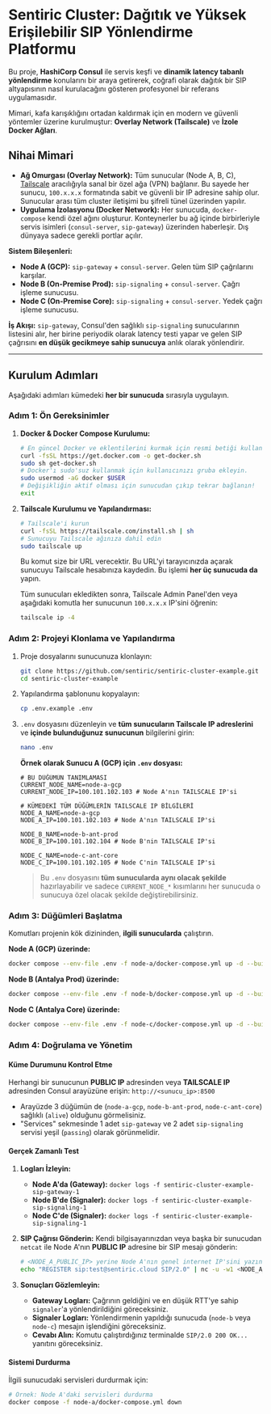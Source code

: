 # Sentiric Cluster: Dağıtık ve Yüksek Erişilebilir SIP Yönlendirme Platformu

Bu proje, **HashiCorp Consul** ile servis keşfi ve **dinamik latency tabanlı yönlendirme** konularını bir araya getirerek, coğrafi olarak dağıtık bir SIP altyapısının nasıl kurulacağını gösteren profesyonel bir referans uygulamasıdır.

Mimari, kafa karışıklığını ortadan kaldırmak için en modern ve güvenli yöntemler üzerine kurulmuştur: **Overlay Network (Tailscale)** ve **İzole Docker Ağları**.

## Nihai Mimari

- **Ağ Omurgası (Overlay Network):** Tüm sunucular (Node A, B, C), [Tailscale](https://tailscale.com/) aracılığıyla sanal bir özel ağa (VPN) bağlanır. Bu sayede her sunucu, `100.x.x.x` formatında sabit ve güvenli bir IP adresine sahip olur. Sunucular arası tüm cluster iletişimi bu şifreli tünel üzerinden yapılır.
- **Uygulama İzolasyonu (Docker Network):** Her sunucuda, `docker-compose` kendi özel ağını oluşturur. Konteynerler bu ağ içinde birbirleriyle servis isimleri (`consul-server`, `sip-gateway`) üzerinden haberleşir. Dış dünyaya sadece gerekli portlar açılır.

**Sistem Bileşenleri:**
- **Node A (GCP):** `sip-gateway` + `consul-server`. Gelen tüm SIP çağrılarını karşılar.
- **Node B (On-Premise Prod):** `sip-signaling` + `consul-server`. Çağrı işleme sunucusu.
- **Node C (On-Premise Core):** `sip-signaling` + `consul-server`. Yedek çağrı işleme sunucusu.

**İş Akışı:** `sip-gateway`, Consul'den sağlıklı `sip-signaling` sunucularının listesini alır, her birine periyodik olarak latency testi yapar ve gelen SIP çağrısını **en düşük gecikmeye sahip sunucuya** anlık olarak yönlendirir.

---

## Kurulum Adımları

Aşağıdaki adımları kümedeki **her bir sunucuda** sırasıyla uygulayın.

### Adım 1: Ön Gereksinimler

1.  **Docker & Docker Compose Kurulumu:**
    ```bash
    # En güncel Docker ve eklentilerini kurmak için resmi betiği kullanın.
    curl -fsSL https://get.docker.com -o get-docker.sh
    sudo sh get-docker.sh
    # Docker'ı sudo'suz kullanmak için kullanıcınızı gruba ekleyin.
    sudo usermod -aG docker $USER
    # Değişikliğin aktif olması için sunucudan çıkıp tekrar bağlanın!
    exit
    ```

2.  **Tailscale Kurulumu ve Yapılandırması:**
    ```bash
    # Tailscale'i kurun
    curl -fsSL https://tailscale.com/install.sh | sh
    # Sunucuyu Tailscale ağınıza dahil edin
    sudo tailscale up
    ```
    Bu komut size bir URL verecektir. Bu URL'yi tarayıcınızda açarak sunucuyu Tailscale hesabınıza kaydedin. Bu işlemi **her üç sunucuda da** yapın.
    
    Tüm sunucuları ekledikten sonra, Tailscale Admin Panel'den veya aşağıdaki komutla her sunucunun `100.x.x.x` IP'sini öğrenin:
    ```bash
    tailscale ip -4
    ```

### Adım 2: Projeyi Klonlama ve Yapılandırma

1.  Proje dosyalarını sunucunuza klonlayın:
    ```bash
    git clone https://github.com/sentiric/sentiric-cluster-example.git
    cd sentiric-cluster-example
    ```
2.  Yapılandırma şablonunu kopyalayın:
    ```bash
    cp .env.example .env
    ```
3.  `.env` dosyasını düzenleyin ve **tüm sunucuların Tailscale IP adreslerini** ve **içinde bulunduğunuz sunucunun** bilgilerini girin:
    ```bash
    nano .env
    ```
    **Örnek olarak Sunucu A (GCP) için `.env` dosyası:**
    ```dotenv
    # BU DÜĞÜMÜN TANIMLAMASI
    CURRENT_NODE_NAME=node-a-gcp
    CURRENT_NODE_IP=100.101.102.103 # Node A'nın TAILSCALE IP'si

    # KÜMEDEKİ TÜM DÜĞÜMLERİN TAILSCALE IP BİLGİLERİ
    NODE_A_NAME=node-a-gcp
    NODE_A_IP=100.101.102.103 # Node A'nın TAILSCALE IP'si

    NODE_B_NAME=node-b-ant-prod
    NODE_B_IP=100.101.102.104 # Node B'nin TAILSCALE IP'si

    NODE_C_NAME=node-c-ant-core
    NODE_C_IP=100.101.102.105 # Node C'nin TAILSCALE IP'si
    ```
    > Bu `.env` dosyasını **tüm sunucularda aynı olacak şekilde** hazırlayabilir ve sadece `CURRENT_NODE_*` kısımlarını her sunucuda o sunucuya özel olacak şekilde değiştirebilirsiniz.

### Adım 3: Düğümleri Başlatma

Komutları projenin kök dizininden, **ilgili sunucularda** çalıştırın.

**Node A (GCP) üzerinde:**
```bash
docker compose --env-file .env -f node-a/docker-compose.yml up -d --build 
```

**Node B (Antalya Prod) üzerinde:**
```bash
docker compose --env-file .env -f node-b/docker-compose.yml up -d --build
```

**Node C (Antalya Core) üzerinde:**
```bash
docker compose --env-file .env -f node-c/docker-compose.yml up -d --build
```

### Adım 4: Doğrulama ve Yönetim

#### Küme Durumunu Kontrol Etme
Herhangi bir sunucunun **PUBLIC IP** adresinden veya **TAILSCALE IP** adresinden Consul arayüzüne erişin: `http://<sunucu_ip>:8500`

-   Arayüzde 3 düğümün de (`node-a-gcp`, `node-b-ant-prod`, `node-c-ant-core`) sağlıklı (`alive`) olduğunu görmelisiniz.
-   "Services" sekmesinde 1 adet `sip-gateway` ve 2 adet `sip-signaling` servisi yeşil (`passing`) olarak görünmelidir.

#### Gerçek Zamanlı Test
1.  **Logları İzleyin:**
    - **Node A'da (Gateway):** `docker logs -f sentiric-cluster-example-sip-gateway-1`
    - **Node B'de (Signaler):** `docker logs -f sentiric-cluster-example-sip-signaling-1`
    - **Node C'de (Signaler):** `docker logs -f sentiric-cluster-example-sip-signaling-1`

2.  **SIP Çağrısı Gönderin:** Kendi bilgisayarınızdan veya başka bir sunucudan `netcat` ile Node A'nın **PUBLIC IP** adresine bir SIP mesajı gönderin:
    ```bash
    # <NODE_A_PUBLIC_IP> yerine Node A'nın genel internet IP'sini yazın.
    echo "REGISTER sip:test@sentiric.cloud SIP/2.0" | nc -u -w1 <NODE_A_PUBLIC_IP> 5060
    ```
3.  **Sonuçları Gözlemleyin:**
    - **Gateway Logları:** Çağrının geldiğini ve en düşük RTT'ye sahip `signaler`'a yönlendirildiğini göreceksiniz.
    - **Signaler Logları:** Yönlendirmenin yapıldığı sunucuda (`node-b` veya `node-c`) mesajın işlendiğini göreceksiniz.
    - **Cevabı Alın:** Komutu çalıştırdığınız terminalde `SIP/2.0 200 OK...` yanıtını göreceksiniz.

#### Sistemi Durdurma
İlgili sunucudaki servisleri durdurmak için:
```bash
# Örnek: Node A'daki servisleri durdurma
docker compose -f node-a/docker-compose.yml down
```